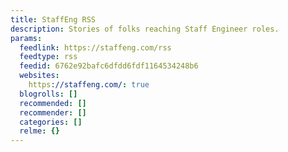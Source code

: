 ```yaml
---
title: StaffEng RSS
description: Stories of folks reaching Staff Engineer roles.
params:
  feedlink: https://staffeng.com/rss
  feedtype: rss
  feedid: 6762e92bafc6dfdd6fdf1164534248b6
  websites:
    https://staffeng.com/: true
  blogrolls: []
  recommended: []
  recommender: []
  categories: []
  relme: {}
---
```


